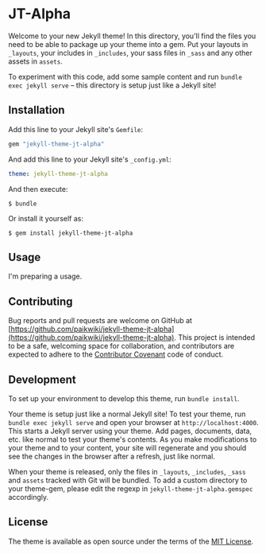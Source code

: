 # JT-Alpha

Welcome to your new Jekyll theme! In this directory, you'll find the files you need to be able to package up your theme into a gem. Put your layouts in `_layouts`, your includes in `_includes`, your sass files in `_sass` and any other assets in `assets`.

To experiment with this code, add some sample content and run `bundle exec jekyll serve` – this directory is setup just like a Jekyll site!

## Installation

Add this line to your Jekyll site's `Gemfile`:

```ruby
gem "jekyll-theme-jt-alpha"
```

And add this line to your Jekyll site's `_config.yml`:

```yaml
theme: jekyll-theme-jt-alpha
```

And then execute:

    $ bundle

Or install it yourself as:

    $ gem install jekyll-theme-jt-alpha

## Usage

I'm preparing a usage.

## Contributing

Bug reports and pull requests are welcome on GitHub at [https://github.com/paikwiki/jekyll-theme-jt-alpha](https://github.com/paikwiki/jekyll-theme-jt-alpha). This project is intended to be a safe, welcoming space for collaboration, and contributors are expected to adhere to the [Contributor Covenant](http://contributor-covenant.org) code of conduct.

## Development

To set up your environment to develop this theme, run `bundle install`.

Your theme is setup just like a normal Jekyll site! To test your theme, run `bundle exec jekyll serve` and open your browser at `http://localhost:4000`. This starts a Jekyll server using your theme. Add pages, documents, data, etc. like normal to test your theme's contents. As you make modifications to your theme and to your content, your site will regenerate and you should see the changes in the browser after a refresh, just like normal.

When your theme is released, only the files in `_layouts`, `_includes`, `_sass` and `assets` tracked with Git will be bundled.
To add a custom directory to your theme-gem, please edit the regexp in `jekyll-theme-jt-alpha.gemspec` accordingly.

## License

The theme is available as open source under the terms of the [MIT License](https://opensource.org/licenses/MIT).
